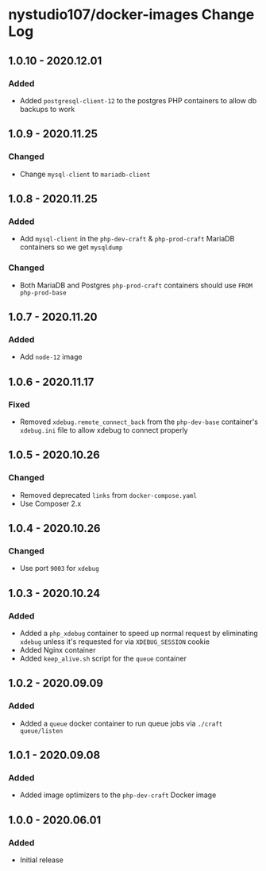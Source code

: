 # nystudio107/docker-images Change Log

## 1.0.10 - 2020.12.01
### Added
* Added `postgresql-client-12` to the postgres PHP containers to allow db backups to work

## 1.0.9 - 2020.11.25
### Changed
* Change `mysql-client` to `mariadb-client`

## 1.0.8 - 2020.11.25
### Added
* Add `mysql-client` in the `php-dev-craft` & `php-prod-craft` MariaDB containers so we get `mysqldump`

### Changed
* Both MariaDB and Postgres `php-prod-craft` containers should use `FROM php-prod-base`

## 1.0.7 - 2020.11.20
### Added
* Add `node-12` image

## 1.0.6 - 2020.11.17
### Fixed
* Removed `xdebug.remote_connect_back` from the `php-dev-base` container's `xdebug.ini` file to allow xdebug to connect properly

## 1.0.5 - 2020.10.26
### Changed
* Removed deprecated `links` from `docker-compose.yaml`
* Use Composer 2.x

## 1.0.4 - 2020.10.26
### Changed
* Use port `9003` for `xdebug`

## 1.0.3 - 2020.10.24
### Added
* Added a `php_xdebug` container to speed up normal request by eliminating `xdebug` unless it's requested for via `XDEBUG_SESSION` cookie
* Added Nginx container
* Added `keep_alive.sh` script for the `queue` container

## 1.0.2 - 2020.09.09
### Added
* Added a `queue` docker container to run queue jobs via `./craft queue/listen`

## 1.0.1 - 2020.09.08
### Added
* Added image optimizers to the `php-dev-craft` Docker image

## 1.0.0 - 2020.06.01
### Added
* Initial release
